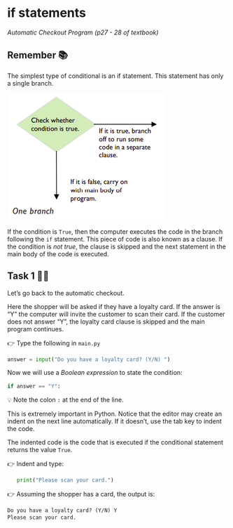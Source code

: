 # if statements

*Automatic Checkout Program (p27 - 28 of textbook)*

## Remember 📚
The simplest type of conditional is an if statement. This statement has only a single branch.

![image](image.png)


If the condition is ``True``, then the computer executes the code in the branch following the ``if`` statement. This piece of code is also known as a clause. If the condition is *not true*, the clause is skipped and the next statement in the main body of the code is executed.

## Task 1 👨‍💻
Let’s go back to the automatic checkout. 

Here the shopper will be asked if they have a loyalty card. If the answer is “Y” the computer will invite the customer to scan their card. If the customer does not answer “Y”, the loyalty card clause is skipped and the main program continues.

👉 Type the following in `main.py`
````py
answer = input("Do you have a loyalty card? (Y/N) ")
````
Now we will use a *Boolean expression* to state the 
condition:

````py
if answer == "Y":
````

💡 Note the colon `:` at the end of the line. 

This is extremely important in Python. Notice that the editor may create an indent on the next line automatically. If it doesn’t, use the tab 
key to indent the code. 

The indented code is the code that is executed if the conditional statement returns the value ``True``.

👉 Indent and type:
````py
   print("Please scan your card.")
````

👉 Assuming the shopper has a card, the output is: 
````
Do you have a loyalty card? (Y/N) Y
Please scan your card.
````

